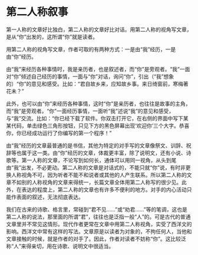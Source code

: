 # 第二人称叙事

第一人称的文章好比独白，第二人称的文章好比对话。用第二人称的视角写文章，是从“你”出发的，这所谓“你”就是读者。

用第二人称的视角写文章，作者可取的有两种方式：一是由“我”经历，一是由“你”经历。

由“我”来经历各种事情时，我是亲历者，也是叙述者，而“你”是旁观者。“我”一面对“你”倾述自己经历的事情，一面与“你”对话，询问“你”，引出（“我”想象的）“你”的意见和感受。比如：“君自故乡来，应知故乡事。来日绮窗前，寒梅著花未？”

此外，也可以由“你”来经历各种事情，这时“你”是亲历者，也往往是故事的主角，而“我”是旁观者。“你”一面经历事情，一面听“我”述说“我”的意见和感受，与“我”交流。比如：“你已经下载了软件。你双击打开它，在右侧的界面中写下某某代码，单击绿色三角形按钮，只见下方的黑色屏幕出现‘欢迎你’三个大字。恭喜你，你已经成功运行了你编写的第一个程序！”

由“我”经历的文章最普通的是书信，其他为特定的对手写的文章像祭文、训辞、祝辞等也属于这一类。由“你”经历的文章，体裁更丰富，除了说明文，还有小说、诗歌等。第一人称的文章，不论写到如何长，通体可以用同一视角，从头到尾由“我”出发，不必更动。第二人称的文章是对话式的，不能只就“你”说，有时非更换人称视角不可，因为听者不能不和说者或其他的人产生联系。所以第二人称的文章不如别的人称视角的文章来得统一，长篇文章全体用第二人称写的很少见。此外，在表达的程度上，第二人称的文章也有许多不便利的地方。对手的内心活动只能作表面的叙述，无法彻底表达。

我们在古来的诗歌、格言里，常碰到“君不见……”或“劝君……”等的笔调，这也是第二人称的说法，那里面的所谓“君”，往往也是泛指一般“人”的。可是古代的普通文章里并不常见这情形。现代作者更常在文章中用第二人称视角，实受了西洋文的影响。西洋文中常有这样的写法。文章原是以读者为对象的，不拘任何人，当他和文章接触的时候，就是作者的对手了。因此，作者对读者不妨称“你”。这比较泛称“人”来得亲切，用在诗歌、说明文中很适当。